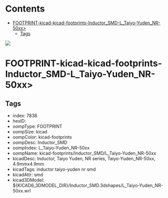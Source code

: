 



Contents
========

* [FOOTPRINT-kicad-kicad-footprints-Inductor_SMD-L_Taiyo-Yuden_NR-50xx>](#footprint-kicad-kicad-footprints-inductor_smd-l_taiyo-yuden_nr-50xx)
	* [Tags](#tags)
  
![][im]
# FOOTPRINT-kicad-kicad-footprints-Inductor_SMD-L_Taiyo-Yuden_NR-50xx>

## Tags

- index: 7838
- hexID: 
- oompType: FOOTPRINT
- oompSize: kicad
- oompColor: kicad-footprints
- oompDesc: Inductor_SMD
- oompIndex: L_Taiyo-Yuden_NR-50xx
- oompName: kicad-footprints/Inductor_SMD/L_Taiyo-Yuden_NR-50xx
- kicadDesc: Inductor, Taiyo Yuden, NR series, Taiyo-Yuden_NR-50xx, 4.9mmx4.9mm
- kicadTags: inductor taiyo-yuden nr smd
- kicadAttr: smd
- kicad3DModel: ${KICAD6_3DMODEL_DIR}/Inductor_SMD.3dshapes/L_Taiyo-Yuden_NR-50xx.wrl



[im]: image.png
